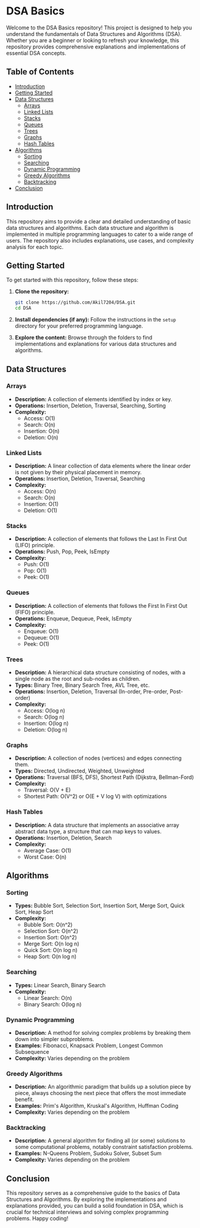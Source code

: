 # DSA Basics

Welcome to the DSA Basics repository! This project is designed to help you understand the fundamentals of Data Structures and Algorithms (DSA). Whether you are a beginner or looking to refresh your knowledge, this repository provides comprehensive explanations and implementations of essential DSA concepts.

## Table of Contents

- [Introduction](#introduction)
- [Getting Started](#getting-started)
- [Data Structures](#data-structures)
  - [Arrays](#arrays)
  - [Linked Lists](#linked-lists)
  - [Stacks](#stacks)
  - [Queues](#queues)
  - [Trees](#trees)
  - [Graphs](#graphs)
  - [Hash Tables](#hash-tables)
- [Algorithms](#algorithms)
  - [Sorting](#sorting)
  - [Searching](#searching)
  - [Dynamic Programming](#dynamic-programming)
  - [Greedy Algorithms](#greedy-algorithms)
  - [Backtracking](#backtracking)
- [Conclusion](#conclusion)

## Introduction

This repository aims to provide a clear and detailed understanding of basic data structures and algorithms. Each data structure and algorithm is implemented in multiple programming languages to cater to a wide range of users. The repository also includes explanations, use cases, and complexity analysis for each topic.

## Getting Started

To get started with this repository, follow these steps:

1. **Clone the repository:**
    ```bash
    git clone https://github.com/Akil7204/DSA.git
    cd DSA
    ```

2. **Install dependencies (if any):**
    Follow the instructions in the `setup` directory for your preferred programming language.

3. **Explore the content:**
    Browse through the folders to find implementations and explanations for various data structures and algorithms.

## Data Structures

### Arrays

- **Description:** A collection of elements identified by index or key.
- **Operations:** Insertion, Deletion, Traversal, Searching, Sorting
- **Complexity:** 
  - Access: O(1)
  - Search: O(n)
  - Insertion: O(n)
  - Deletion: O(n)

### Linked Lists

- **Description:** A linear collection of data elements where the linear order is not given by their physical placement in memory.
- **Operations:** Insertion, Deletion, Traversal, Searching
- **Complexity:**
  - Access: O(n)
  - Search: O(n)
  - Insertion: O(1)
  - Deletion: O(1)

### Stacks

- **Description:** A collection of elements that follows the Last In First Out (LIFO) principle.
- **Operations:** Push, Pop, Peek, IsEmpty
- **Complexity:**
  - Push: O(1)
  - Pop: O(1)
  - Peek: O(1)

### Queues

- **Description:** A collection of elements that follows the First In First Out (FIFO) principle.
- **Operations:** Enqueue, Dequeue, Peek, IsEmpty
- **Complexity:**
  - Enqueue: O(1)
  - Dequeue: O(1)
  - Peek: O(1)

### Trees

- **Description:** A hierarchical data structure consisting of nodes, with a single node as the root and sub-nodes as children.
- **Types:** Binary Tree, Binary Search Tree, AVL Tree, etc.
- **Operations:** Insertion, Deletion, Traversal (In-order, Pre-order, Post-order)
- **Complexity:**
  - Access: O(log n)
  - Search: O(log n)
  - Insertion: O(log n)
  - Deletion: O(log n)

### Graphs

- **Description:** A collection of nodes (vertices) and edges connecting them.
- **Types:** Directed, Undirected, Weighted, Unweighted
- **Operations:** Traversal (BFS, DFS), Shortest Path (Dijkstra, Bellman-Ford)
- **Complexity:**
  - Traversal: O(V + E)
  - Shortest Path: O(V^2) or O(E + V log V) with optimizations

### Hash Tables

- **Description:** A data structure that implements an associative array abstract data type, a structure that can map keys to values.
- **Operations:** Insertion, Deletion, Search
- **Complexity:**
  - Average Case: O(1)
  - Worst Case: O(n)

## Algorithms

### Sorting

- **Types:** Bubble Sort, Selection Sort, Insertion Sort, Merge Sort, Quick Sort, Heap Sort
- **Complexity:**
  - Bubble Sort: O(n^2)
  - Selection Sort: O(n^2)
  - Insertion Sort: O(n^2)
  - Merge Sort: O(n log n)
  - Quick Sort: O(n log n)
  - Heap Sort: O(n log n)

### Searching

- **Types:** Linear Search, Binary Search
- **Complexity:**
  - Linear Search: O(n)
  - Binary Search: O(log n)

### Dynamic Programming

- **Description:** A method for solving complex problems by breaking them down into simpler subproblems.
- **Examples:** Fibonacci, Knapsack Problem, Longest Common Subsequence
- **Complexity:** Varies depending on the problem

### Greedy Algorithms

- **Description:** An algorithmic paradigm that builds up a solution piece by piece, always choosing the next piece that offers the most immediate benefit.
- **Examples:** Prim's Algorithm, Kruskal's Algorithm, Huffman Coding
- **Complexity:** Varies depending on the problem

### Backtracking

- **Description:** A general algorithm for finding all (or some) solutions to some computational problems, notably constraint satisfaction problems.
- **Examples:** N-Queens Problem, Sudoku Solver, Subset Sum
- **Complexity:** Varies depending on the problem

## Conclusion

This repository serves as a comprehensive guide to the basics of Data Structures and Algorithms. By exploring the implementations and explanations provided, you can build a solid foundation in DSA, which is crucial for technical interviews and solving complex programming problems. Happy coding!
